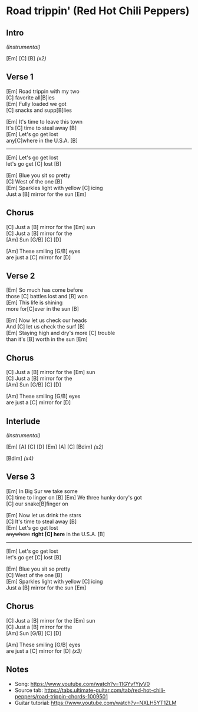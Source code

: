 # Road trippin' (Red Hot Chili Peppers)

## Intro

_(Instrumental)_

[Em] [C] [B] _(x2)_
 
## Verse 1

[Em] Road trippin with my two  
[C] favorite all[B]ies  
[Em] Fully loaded we got  
[C] snacks and supp[B]lies

[Em] It's time to leave this town  
It's [C] time to steal away [B]  
[Em] Let's go get lost  
any[C]where in the U.S.A. [B]

---

[Em] Let's go get lost  
let's go get [C] lost [B]

[Em] Blue you sit so pretty  
[C] West of the one [B]  
[Em] Sparkles light with yellow [C] icing  
Just a [B] mirror for the sun [Em]

##  Chorus

[C] Just a [B] mirror for the [Em] sun  
[C] Just a [B] mirror for the  
[Am] Sun [G/B] [C] [D]

[Am] These smiling [G/B] eyes  
are just a [C] mirror for [D]
 
## Verse 2

[Em] So much has come before  
those [C] battles lost and [B] won  
[Em] This life is shining  
more for[C]ever in the sun [B]

[Em] Now let us check our heads  
And [C] let us check the surf [B]  
[Em] Staying high and dry's more [C] trouble  
than it's [B] worth in the sun [Em]

##  Chorus

[C] Just a [B] mirror for the [Em] sun  
[C] Just a [B] mirror for the  
[Am] Sun [G/B] [C] [D]

[Am] These smiling [G/B] eyes  
are just a [C] mirror for [D]

## Interlude

_(Instrumental)_
 
[Em] [A] [C] [D] [Em] [A] [C] [Bdim] _(x2)_
 
[Bdim] _(x4)_

## Verse 3


[Em] In Big Sur we take some  
[C] time to linger on [B]
[Em] We three hunky dory's got  
[C] our snake[B]finger on

[Em] Now let us drink the stars  
[C] It's time to steal away [B]  
[Em] Let's go get lost  
~~anywhere~~ **right [C] here** in the U.S.A. [B]

---

[Em] Let's go get lost  
let's go get [C] lost [B]

[Em] Blue you sit so pretty  
[C] West of the one [B]  
[Em] Sparkles light with yellow [C] icing  
Just a [B] mirror for the sun [Em]

##  Chorus

[C] Just a [B] mirror for the [Em] sun  
[C] Just a [B] mirror for the  
[Am] Sun [G/B] [C] [D]

[Am] These smiling [G/B] eyes  
are just a [C] mirror for [D] _(x3)_

## Notes

- Song: <https://www.youtube.com/watch?v=11GYvfYjyV0>
- Source tab: <https://tabs.ultimate-guitar.com/tab/red-hot-chili-peppers/road-trippin-chords-1009501>
- Guitar tutorial: <https://www.youtube.com/watch?v=NXLH5YT1ZLM>
